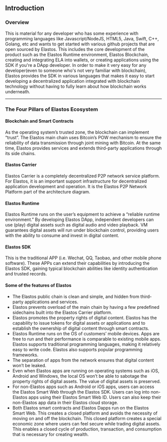 ## Introduction

### Overview

This is material for any developer who has some experience with programming languages like Javascript/NodeJS, HTML5, Java, Swift, C++, Golang, etc and wants to get started with various github projects that are open sourced by Elastos. This includes the core development of the product such as the Elastos Runtime environment, Elastos Blockchain, creating and integrating ELA into wallets, or creating applications using the SDK if you're a DApp developer. In order to make it very easy for any developer(even to someone who's not very familiar with blockchain), Elastos provides the SDK in various languages that makes it easy to start developing a decentralized application integrated with blockchain technology without having to fully learn about how blockchain works underneath.

---

### The Four Pillars of Elastos Ecosystem

#### Blockchain and Smart Contracts

As the operating system’s trusted zone, the blockchain can implement “trust”. The Elastos main chain uses Bitcoin’s POW mechanism to ensure the reliability of data transmission through joint mining with Bitcoin. At the same time, Elastos provides services and extends third-party applications through its side chains.

#### Elastos Carrier

Elastos Carrier is a completely decentralized P2P network service platform. For Elastos, it is an important support infrastructure for decentralized application development and operation. It is the Elastos P2P Network Platform part of the architecture diagram.

#### Elastos Runtime

Elastos Runtime runs on the user’s equipment to achieve a “reliable runtime environment.” By developing Elastos DApp, independent developers can use (play) digital assets such as digital audio and video playback. VM guarantees digital assets will run under blockchain control, providing users with the ability to consume and invest in digital content.

#### Elastos SDK

This is the traditional APP (i.e. Wechat, QQ, Taobao, and other mobile phone software). These APPs can extend their capabilities by introducing the Elastos SDK, gaining typical blockchain abilities like identity authentication and trusted records.

#### Some of the features of Elastos

* The Elastos public chain is clean and simple, and hidden from third-party applications and services.
* Elastos prevents overload of the main chain by having a few predefined sidechains built into the Elastos Carrier platform.
* Elastos promotes the property rights of digital content. Elastos has the capability to issue tokens for digital assets or applications and to establish the ownership of digital content  through smart contracts.
* Elastos Runtime runs on the OS of customers’ mobile devices. Apps are free to run and their performance is comparable to existing mobile apps. Elastos supports traditional programming languages, making it relatively easy to write code. Elastos also supports popular programming frameworks.
* The separation of apps from the network ensures that digital content won’t be leaked.
* Even when Elastos apps are running on operating systems such as iOS, Android and Windows, the local OS won’t be able to sabotage the property rights of digital assets. The value of digital assets is preserved.
* For non-Elastos apps such as Android or iOS apps, users can access the Elastos Smart Web through the Elastos SDK. Users can log into non-Elastos apps using their Elastos Smart Web ID. Users can also keep their non-Elastos app data in their Elastos cloud storage.
* Both Elastos smart contracts and Elastos Dapps run on the Elastos Smart Web. This creates a closed platform and avoids the necessity of moving on and off the blockchain. This closed platform creates a special economic zone where users can feel secure while trading digital assets. This enables a closed cycle of production, transaction, and consumption that is necessary for creating wealth. 